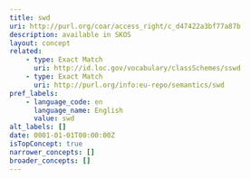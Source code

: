 ```yaml
---
title: swd
uri: http://purl.org/coar/access_right/c_d47422a3bf77a87b
description: available in SKOS
layout: concept
related:
    - type: Exact Match
      uri: http://id.loc.gov/vocabulary/classSchemes/sswd
    - type: Exact Match
      uri: http://purl.org/info:eu-repo/semantics/swd
pref_labels:
    - language_code: en
      language_name: English
      value: swd
alt_labels: []
date: 0001-01-01T00:00:00Z
isTopConcept: true
narrower_concepts: []
broader_concepts: []
---
```


